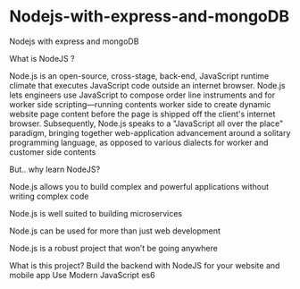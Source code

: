 # Nodejs-with-express-and-mongoDB
Nodejs with express and mongoDB

What is NodeJS ?

Node.js is an open-source, cross-stage, back-end, JavaScript runtime climate that executes JavaScript code outside an internet browser. Node.js lets engineers use JavaScript to compose order line instruments and for worker side scripting—running contents worker side to create dynamic website page content before the page is shipped off the client's internet browser. Subsequently, Node.js speaks to a "JavaScript all over the place" paradigm, bringing together web-application advancement around a solitary programming language, as opposed to various dialects for worker and customer side contents

But.. why learn NodeJS?

Node.js allows you to build complex and powerful applications without writing complex code

Node.js is well suited to building microservices

Node.js can be used for more than just web development

Node.js is a robust project that won’t be going anywhere

What is this project?
Build the backend with NodeJS for your website and mobile app
Use Modern JavaScript es6

